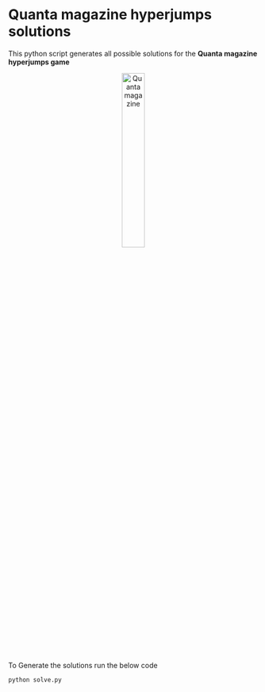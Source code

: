 # Quanta magazine hyperjumps solutions
This python script generates all possible solutions for the **Quanta magazine hyperjumps game**
</p>
<p align="center">
  <a href="https://hyperjumps.quantamagazine.org/" target="_blank">
    <img src="https://upload.wikimedia.org/wikipedia/commons/thumb/1/1f/Quanta_Magazine_Logo_05.2022.svg/1920px-Quanta_Magazine_Logo_05.2022.svg.png" alt="Quanta magazine" width="30%" height="30%"/>
  </a>
</p>

To Generate the solutions run the below code
```Python
python solve.py
```
